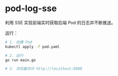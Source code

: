 # pod-log-sse

利用 SSE 实现前端实时获取后端 Pod 的日志并不断推送。

运行：

```bash
# 1. 创建 Pod
kubectl apply -f pod.yaml

# 2. 运行
go run main.go

# 3. 浏览器访问 http://localhost:8080
```

